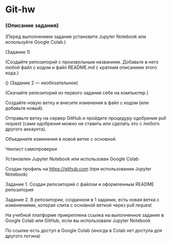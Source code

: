 # Git-hw

### (Описание задания)

(Перед выполнением задания установите Jupyter Notebook или используйте Google Colab.)

(Задание 1)

(Создайте репозиторий с произвольным названием. Добавьте в него любой файл с кодом и файл README.md с кратким описанием этого кода.)

()
(Задание 2 — необязательное)

(Скачайте репозиторий из первого задания себе на компьютер.)

Создайте новую ветку и внесите изменения в файл с кодом (или добавьте новый).

Отправьте ветку на сервер GitHub и пройдите процедуру одобрения pull request (сами одобрения можно не ставить или сделать это с любого другого аккаунта).

Объедините изменения в новой ветке с основной.

Чеклист самопроверки

Установлен Jupyter Notebook или использован Google Colab

Создан профиль на https://github.com (при использовании Jupyter Notebook)

Задание 1. Создан репозиторий с файлом и оформленным README репозитория

Задание 2. В репозитории, созданном в 1 задании, есть новая ветка с изменениями, которая слита с основной веткой через pull request

На учебной платформе прикреплена ссылка на выполненное задание в Google Colab или GitHub, если вы использовали Jupyter Notebook

По ссылке есть доступ в Google Colab (иногда в Colab нет доступа для другого логина)
